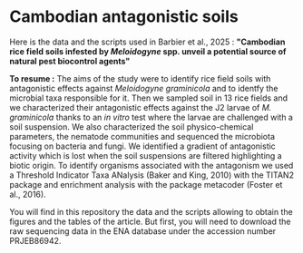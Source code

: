 # Cambodian antagonistic soils
Here is the data and the scripts used in Barbier et al., 2025 : **"Cambodian rice field soils infested by _Meloidogyne_ spp. unveil a potential source of natural pest biocontrol agents"**

**To resume :**
The aims of the study were to identify rice field soils with antagonistic effects against _Meloidogyne graminicola_ and to identfy the microbial taxa responsible for it. Then we sampled soil in 13 rice fields and we characterized their antagonistic effects against the J2 larvae of _M. graminicola_ thanks to an _in vitro_ test where the larvae are challenged with a soil suspension. We also characterized the soil physico-chemical parameters, the nematode communities and sequenced the microbiota focusing on bacteria and fungi. We identified a gradient of antagonistic activity which is lost when the soil suspensions are filtered highlighting a biotic origin. To identify organisms associated with the antagonism we used a Threshold Indicator Taxa ANalysis (Baker and King, 2010) with the TITAN2 package and enrichment analysis with the package metacoder (Foster et al., 2016).

You will find in this repository the data and the scripts allowing to obtain the figures and the tables of the article. But first, you will need to download the raw sequencing data in the ENA database under the accession number PRJEB86942.




